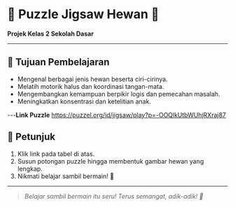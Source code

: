 # 🧩 Puzzle Jigsaw Hewan 🐾 

**Projek Kelas 2 Sekolah Dasar**



---

## 🎯 Tujuan Pembelajaran
- Mengenal berbagai jenis hewan beserta ciri-cirinya.
- Melatih motorik halus dan koordinasi tangan-mata.
- Mengembangkan kemampuan berpikir logis dan pemecahan masalah.
- Meningkatkan konsentrasi dan ketelitian anak.

---**Link Puzzle**
https://puzzel.org/id/jigsaw/play?p=-OOQlkUtbWUhjRXraj87

## 🌟 Petunjuk
1. Klik link pada tabel di atas.
2. Susun potongan puzzle hingga membentuk gambar hewan yang lengkap.
3. Nikmati belajar sambil bermain! 🎉

---

> *Belajar sambil bermain itu seru! Terus semangat, adik-adik! 🥰*
